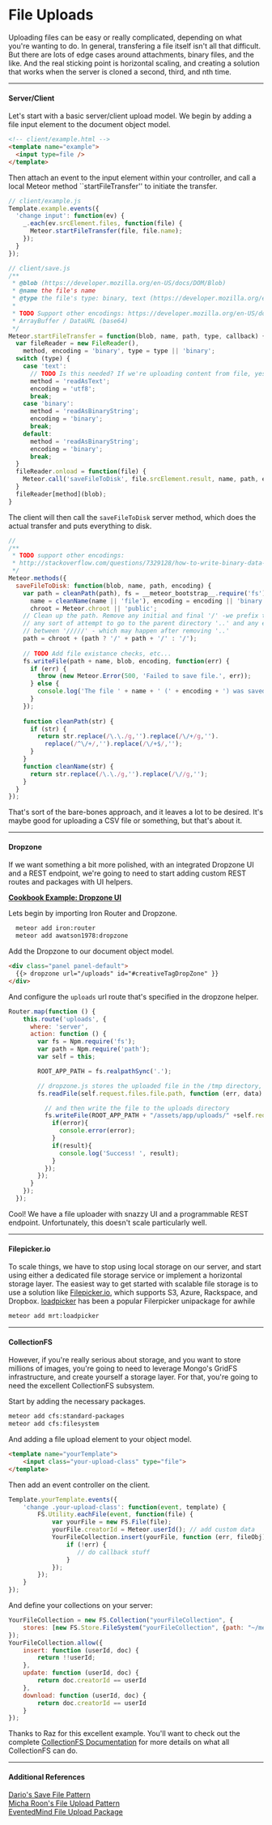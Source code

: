 File Uploads  
========================================

Uploading files can be easy or really complicated, depending on what you're wanting to do.  In general, transfering a file itself isn't all that difficult.  But there are lots of edge cases around attachments, binary files, and the like.  And the real sticking point is horizontal scaling, and creating a solution that works when the server is cloned a second, third, and nth time.  


---------------------------------------
#### Server/Client

Let's start with a basic server/client upload model.  We begin by adding a file input element to the document object model.  
````html
<!-- client/example.html -->
<template name="example">
  <input type=file />
</template>
````

Then attach an event to the input element within your controller, and call a local Meteor method ``startFileTransfer'' to initiate the transfer.
````js
// client/example.js
Template.example.events({
  'change input': function(ev) {  
    _.each(ev.srcElement.files, function(file) {
      Meteor.startFileTransfer(file, file.name);
    });
  }
});

// client/save.js
/**
 * @blob (https://developer.mozilla.org/en-US/docs/DOM/Blob)
 * @name the file's name
 * @type the file's type: binary, text (https://developer.mozilla.org/en-US/docs/DOM/FileReader#Methods) 
 *
 * TODO Support other encodings: https://developer.mozilla.org/en-US/docs/DOM/FileReader#Methods
 * ArrayBuffer / DataURL (base64)
 */
Meteor.startFileTransfer = function(blob, name, path, type, callback) {
  var fileReader = new FileReader(),
    method, encoding = 'binary', type = type || 'binary';
  switch (type) {
    case 'text':
      // TODO Is this needed? If we're uploading content from file, yes, but if it's from an input/textarea I think not...
      method = 'readAsText';
      encoding = 'utf8';
      break;
    case 'binary': 
      method = 'readAsBinaryString';
      encoding = 'binary';
      break;
    default:
      method = 'readAsBinaryString';
      encoding = 'binary';
      break;
  }
  fileReader.onload = function(file) {
    Meteor.call('saveFileToDisk', file.srcElement.result, name, path, encoding, callback);
  }
  fileReader[method](blob);
}

````

The client will then call the ``saveFileToDisk`` server method, which does the actual transfer and puts everything to disk.  
````js
// 
/**
 * TODO support other encodings:
 * http://stackoverflow.com/questions/7329128/how-to-write-binary-data-to-a-file-using-node-js
 */
Meteor.methods({
  saveFileToDisk: function(blob, name, path, encoding) {
    var path = cleanPath(path), fs = __meteor_bootstrap__.require('fs'),
      name = cleanName(name || 'file'), encoding = encoding || 'binary',
      chroot = Meteor.chroot || 'public';
    // Clean up the path. Remove any initial and final '/' -we prefix them-,
    // any sort of attempt to go to the parent directory '..' and any empty directories in
    // between '/////' - which may happen after removing '..'
    path = chroot + (path ? '/' + path + '/' : '/');
    
    // TODO Add file existance checks, etc...
    fs.writeFile(path + name, blob, encoding, function(err) {
      if (err) {
        throw (new Meteor.Error(500, 'Failed to save file.', err));
      } else {
        console.log('The file ' + name + ' (' + encoding + ') was saved to ' + path);
      }
    }); 
 
    function cleanPath(str) {
      if (str) {
        return str.replace(/\.\./g,'').replace(/\/+/g,'').
          replace(/^\/+/,'').replace(/\/+$/,'');
      }
    }
    function cleanName(str) {
      return str.replace(/\.\./g,'').replace(/\//g,'');
    }
  }
});
````

That's sort of the bare-bones approach, and it leaves a lot to be desired.  It's maybe good for uploading a CSV file or something, but that's about it.  


---------------------------------------
#### Dropzone 

If we want something a bit more polished, with an integrated Dropzone UI and a REST endpoint, we're going to need to start adding custom REST routes and packages with UI helpers.

**[Cookbook Example:  Dropzone UI](https://github.com/awatson1978/dropzone-ui)**  

Lets begin by importing Iron Router and Dropzone.

````sh
  meteor add iron:router
  meteor add awatson1978:dropzone
````

Add the Dropzone to our document object model.  
````html
<div class="panel panel-default">
  {{> dropzone url="/uploads" id="#creativeTagDropZone" }}
</div>
````

And configure the ``uploads`` url route that's specified in the dropzone helper.  
````js
Router.map(function () {
    this.route('uploads', {
      where: 'server',
      action: function () {
        var fs = Npm.require('fs');
        var path = Npm.require('path');
        var self = this;

        ROOT_APP_PATH = fs.realpathSync('.');

        // dropzone.js stores the uploaded file in the /tmp directory, which we access
        fs.readFile(self.request.files.file.path, function (err, data) {

          // and then write the file to the uploads directory
          fs.writeFile(ROOT_APP_PATH + "/assets/app/uploads/" +self.request.files.file.name, data, 'binary', function (error, result) {
            if(error){
              console.error(error);
            }
            if(result){
              console.log('Success! ', result);
            }
          });
        });
      }
    });
  });
````

Cool!  We have a file uploader with snazzy UI and a programmable REST endpoint.  Unfortunately, this doesn't scale particularly well.

---------------------------------------
#### Filepicker.io  

To scale things, we have to stop using local storage on our server, and start using either a dedicated file storage service or implement a horizontal storage layer.  The easiest way to get started with scalable file storage is to use a solution like [Filepicker.io](http://filepicker.io), which supports S3, Azure, Rackspace, and Dropbox.  [loadpicker](https://atmospherejs.com/mrt/loadpicker) has been a popular Filerpicker unipackage for awhile

````sh
meteor add mrt:loadpicker
````



---------------------------------------
#### CollectionFS    

However, if you're really serious about storage, and you want to store millions of images, you're going to need to leverage Mongo's GridFS infrastructure, and create yourself a storage layer.  For that, you're going to need the excellent CollectionFS subsystem.

Start by adding the necessary packages.
````sh
meteor add cfs:standard-packages
meteor add cfs:filesystem
````

And adding a file upload element to your object model.
````html
<template name="yourTemplate">
    <input class="your-upload-class" type="file">
</template>
````

Then add an event controller on the client.
````js
Template.yourTemplate.events({
    'change .your-upload-class': function(event, template) {
        FS.Utility.eachFile(event, function(file) {
            var yourFile = new FS.File(file);
            yourFile.creatorId = Meteor.userId(); // add custom data
            YourFileCollection.insert(yourFile, function (err, fileObj) {
                if (!err) {
                   // do callback stuff
                }
            });
        });
    }
});
````

And define your collections on your server:
````js
YourFileCollection = new FS.Collection("yourFileCollection", {
    stores: [new FS.Store.FileSystem("yourFileCollection", {path: "~/meteor_uploads"})]
});
YourFileCollection.allow({
    insert: function (userId, doc) {
        return !!userId;
    },
    update: function (userId, doc) {
        return doc.creatorId == userId
    },
    download: function (userId, doc) {
        return doc.creatorId == userId
    }
});
````

Thanks to Raz for this excellent example.  You'll want to check out the complete [CollectionFS Documentation](https://github.com/CollectionFS/Meteor-CollectionFS) for more details on what all CollectionFS can do.  

---------------------------------------
#### Additional References  

[Dario's Save File Pattern](https://gist.github.com/dariocravero/3922137)  
[Micha Roon's File Upload Pattern](https://coderwall.com/p/7tpa8w)  
[EventedMind File Upload Package](https://www.eventedmind.com/feed/meteor-build-a-file-upload-package)  


